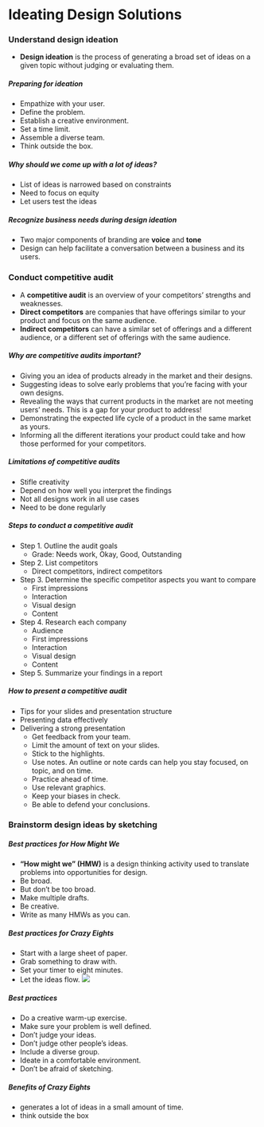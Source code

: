 # Ideating Design Solutions

### Understand design ideation
- **Design ideation** is the process of generating a broad set of ideas on a given topic without judging or evaluating them.
##### Preparing for ideation
- Empathize with your user.
- Define the problem.
- Establish a creative environment.
- Set a time limit.
- Assemble a diverse team.
- Think outside the box.

##### Why should we come up with a lot of ideas?
- List of ideas is narrowed based on constraints
- Need to focus on equity
- Let users test the ideas

##### Recognize business needs during design ideation
- Two major components of branding are **voice** and **tone**
- Design can help facilitate a conversation between a business and its users.

### Conduct competitive audit
- A **competitive audit** is an overview of your competitors’ strengths and weaknesses.
- **Direct competitors** are companies that have offerings similar to your product and focus on the same audience.
- **Indirect competitors** can have a similar set of offerings and a different audience, or a different set of offerings with the same audience.

##### Why are competitive audits important?
- Giving you an idea of products already in the market and their designs.
- Suggesting ideas to solve early problems that you’re facing with your own designs.
- Revealing the ways that current products in the market are not meeting users’ needs. This is a gap for your product to address!
- Demonstrating the expected life cycle of a product in the same market as yours.
- Informing all the different iterations your product could take and how those performed for your competitors.

##### Limitations of competitive audits
- Stifle creativity
- Depend on how well you interpret the findings
- Not all designs work in all use cases
- Need to be done regularly

##### Steps to conduct a competitive audit
- Step 1. Outline the audit goals
  - Grade: Needs work, Okay, Good, Outstanding
- Step 2. List competitors
  - Direct competitors, indirect competitors
- Step 3. Determine the specific competitor aspects you want to compare
  - First impressions
  - Interaction
  - Visual design
  - Content
- Step 4. Research each company
  - Audience
  - First impressions
  - Interaction
  - Visual design
  - Content
- Step 5. Summarize your findings in a report

##### How to present a competitive audit
- Tips for your slides and presentation structure
- Presenting data effectively
- Delivering a strong presentation
  - Get feedback from your team.
  - Limit the amount of text on your slides.
  - Stick to the highlights.
  - Use notes. An outline or note cards can help you stay focused, on topic, and on time.
  - Practice ahead of time.
  - Use relevant graphics.
  - Keep your biases in check.
  - Be able to defend your conclusions.

### Brainstorm design ideas by sketching
##### Best practices for How Might We
- **“How might we” (HMW)** is a design thinking activity used to translate problems into opportunities for design.
- Be broad.
- But don’t be too broad.
- Make multiple drafts.
- Be creative.
- Write as many HMWs as you can.

##### Best practices for Crazy Eights
- Start with a large sheet of paper.
- Grab something to draw with.
- Set your timer to eight minutes.
- Let the ideas flow.
![](https://d3c33hcgiwev3.cloudfront.net/imageAssetProxy.v1/XjBV0YZMQnKwVdGGTIJyQg_215899bbf04c436aa5991b3d62d3c1be_UXD_C2_M2_L3_R2_A.png?expiry=1675382400000&hmac=su9fjbMjHuMRR2gGsIwjYQvJ4Knpf-6amOhtUPBwNrw)

##### Best practices
- Do a creative warm-up exercise.
- Make sure your problem is well defined.
- Don’t judge your ideas.
- Don’t judge other people’s ideas.
- Include a diverse group.
- Ideate in a comfortable environment.
- Don’t be afraid of sketching.

##### Benefits of Crazy Eights
- generates a lot of ideas in a small amount of time.
- think outside the box
